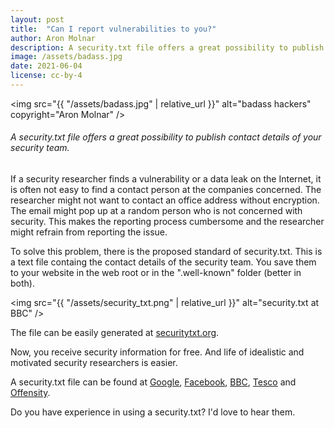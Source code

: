 ```yaml
---
layout: post
title:  "Can I report vulnerabilities to you?"
author: Aron Molnar
description: A security.txt file offers a great possibility to publish contact details of your security team.
image: /assets/badass.jpg
date: 2021-06-04
license: cc-by-4
---
```

<img src="{{ "/assets/badass.jpg" | relative_url }}" alt="badass hackers" copyright="Aron Molnar" />

###### A security.txt file offers a great possibility to publish contact details of your security team.

If a security researcher finds a vulnerability or a data leak on the Internet, it is often not easy to find a contact person at the companies concerned. The researcher might not want to contact an office address without encryption. The email might pop up at a random person who is not concerned with security. This makes the reporting process cumbersome and the researcher might refrain from reporting the issue.

To solve this problem, there is the proposed standard of security.txt. This is a text file containg the contact details of the security team. You save them to your website in the web root or in the ".well-known" folder (better in both).

<img src="{{ "/assets/security_txt.png" | relative_url }}" alt="security.txt at BBC" />

The file can be easily generated at <a href="https://securitytxt.org/" target="_blank" rel="noopener">securitytxt.org</a>.

Now, you receive security information for free. And life of idealistic and motivated security researchers is easier.

A security.txt file can be found at <a href="https://www.google.com/.well-known/security.txt" target="_blank" rel="noopener">Google</a>, <a href="https://www.facebook.com/.well-known/security.txt" target="_blank" rel="noopener">Facebook</a>, <a href="https://www.bbc.co.uk/.well-known/security.txt" target="_blank" rel="noopener">BBC</a>, <a href="https://www.tesco.com/.well-known/security.txt" target="_blank" rel="noopener">Tesco</a> and <a href="https://www.offensity.com/.well-known/security.txt" target="_blank" rel="noopener">Offensity</a>.

Do you have experience in using a security.txt? I'd love to hear them.
